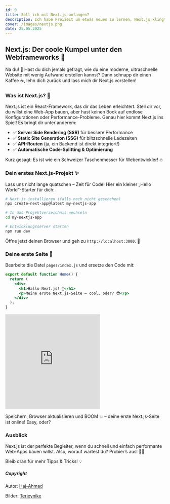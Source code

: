 ```yaml
---
id: 0
title: Soll ich mit Next.js anfangen?
description: Ich habe Freizeit um etwas neues zu lernen, Next.js klingt ziemlich Cool
cover: /images/nextjs.png
date: 25.05.2025
---
```

## Next.js: Der coole Kumpel unter den Webframeworks 🚀

Na du! 👋 Hast du dich jemals gefragt, wie du eine moderne, ultraschnelle Website mit wenig Aufwand erstellen kannst? Dann schnapp dir einen Kaffee ☕, lehn dich zurück und lass mich dir Next.js vorstellen!

### Was ist Next.js? 🤔
Next.js ist ein React-Framework, das dir das Leben erleichtert. Stell dir vor, du willst eine Web-App bauen, aber hast keinen Bock auf endlose Konfigurationen oder Performance-Probleme. Genau hier kommt Next.js ins Spiel! Es bringt dir unter anderem:

- ✅ **Server Side Rendering (SSR)** für bessere Performance
- ✅ **Static Site Generation (SSG)** für blitzschnelle Ladezeiten
- ✅ **API-Routen** (ja, ein Backend ist direkt integriert!)
- ✅ **Automatische Code-Splitting & Optimierung**

Kurz gesagt: Es ist wie ein Schweizer Taschenmesser für Webentwickler! 🔥

### Dein erstes Next.js-Projekt ✨
Lass uns nicht lange quatschen – Zeit für Code! Hier ein kleiner „Hello World“-Starter für dich:

```bash
# Next.js installieren (falls noch nicht geschehen)
npx create-next-app@latest my-nextjs-app

# In das Projektverzeichnis wechseln
cd my-nextjs-app

# Entwicklungsserver starten
npm run dev
```

Öffne jetzt deinen Browser und geh zu `http://localhost:3000`. 🎉

### Deine erste Seite 🚀
Bearbeite die Datei `pages/index.js` und ersetze den Code mit:

```jsx
export default function Home() {
  return (
    <div>
      <h1>Hallo Next.js! 🎉</h1>
      <p>Meine erste Next.js-Seite – cool, oder? 😎</p>
    </div>
  );
}
```
<iframe height="300" scrolling="no" 
  title="React Beispiel" 
  src="https://codepen.io/bugixtix/embed/qEBrEKQ?default-tab=result" 
  frameBorder="no" loading="lazy" allowFullScreen={true}>
</iframe>

Speichern, Browser aktualisieren und BOOM 💥 – deine erste Next.js-Seite ist online! Easy, oder?

### Ausblick
Next.js ist der perfekte Begleiter, wenn du schnell und einfach performante Web-Apps bauen willst. Also, worauf wartest du? Probier’s aus! 🥷🔥

Bleib dran für mehr Tipps & Tricks! 💡


##### Copyright 

Autor: [Haj-Ahmad](https://www.github.com/bugixtix) 

Bilder: [Terieynike](https://dev.to/terieyenike)

